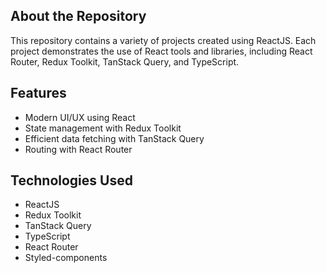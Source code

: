 ## About the Repository
This repository contains a variety of projects created using ReactJS. Each project demonstrates the use of React tools and libraries, including React Router, Redux Toolkit, TanStack Query, and TypeScript.

## Features
- Modern UI/UX using React
- State management with Redux Toolkit
- Efficient data fetching with TanStack Query
- Routing with React Router

## Technologies Used
- ReactJS
- Redux Toolkit
- TanStack Query
- TypeScript
- React Router
- Styled-components

